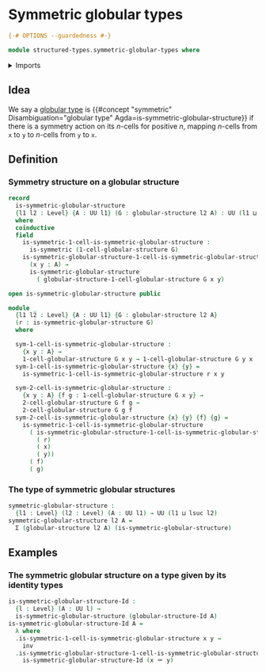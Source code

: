 # Symmetric globular types

```agda
{-# OPTIONS --guardedness #-}

module structured-types.symmetric-globular-types where
```

<details><summary>Imports</summary>

```agda
open import foundation.binary-relations
open import foundation.dependent-pair-types
open import foundation.identity-types
open import foundation.universe-levels

open import structured-types.globular-types
```

</details>

## Idea

We say a [globular type](structured-types.globular-types.md) is
{{#concept "symmetric" Disambiguation="globular type" Agda=is-symmetric-globular-structure}}
if there is a symmetry action on its $n$-cells for positive $n$, mapping
$n$-cells from `x` to `y` to $n$-cells from `y` to `x`.

## Definition

### Symmetry structure on a globular structure

```agda
record
  is-symmetric-globular-structure
  {l1 l2 : Level} {A : UU l1} (G : globular-structure l2 A) : UU (l1 ⊔ l2)
  where
  coinductive
  field
    is-symmetric-1-cell-is-symmetric-globular-structure :
      is-symmetric (1-cell-globular-structure G)
    is-symmetric-globular-structure-1-cell-is-symmetric-globular-structure :
      (x y : A) →
      is-symmetric-globular-structure
        ( globular-structure-1-cell-globular-structure G x y)

open is-symmetric-globular-structure public

module _
  {l1 l2 : Level} {A : UU l1} {G : globular-structure l2 A}
  (r : is-symmetric-globular-structure G)
  where

  sym-1-cell-is-symmetric-globular-structure :
    {x y : A} →
    1-cell-globular-structure G x y → 1-cell-globular-structure G y x
  sym-1-cell-is-symmetric-globular-structure {x} {y} =
    is-symmetric-1-cell-is-symmetric-globular-structure r x y

  sym-2-cell-is-symmetric-globular-structure :
    {x y : A} {f g : 1-cell-globular-structure G x y} →
    2-cell-globular-structure G f g →
    2-cell-globular-structure G g f
  sym-2-cell-is-symmetric-globular-structure {x} {y} {f} {g} =
    is-symmetric-1-cell-is-symmetric-globular-structure
      ( is-symmetric-globular-structure-1-cell-is-symmetric-globular-structure
        ( r)
        ( x)
        ( y))
      ( f)
      ( g)
```

### The type of symmetric globular structures

```agda
symmetric-globular-structure :
  {l1 : Level} (l2 : Level) (A : UU l1) → UU (l1 ⊔ lsuc l2)
symmetric-globular-structure l2 A =
  Σ (globular-structure l2 A) (is-symmetric-globular-structure)
```

## Examples

### The symmetric globular structure on a type given by its identity types

```agda
is-symmetric-globular-structure-Id :
  {l : Level} (A : UU l) →
  is-symmetric-globular-structure (globular-structure-Id A)
is-symmetric-globular-structure-Id A =
  λ where
  .is-symmetric-1-cell-is-symmetric-globular-structure x y →
    inv
  .is-symmetric-globular-structure-1-cell-is-symmetric-globular-structure x y →
    is-symmetric-globular-structure-Id (x ＝ y)
```
